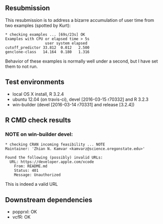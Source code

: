 ## Resubmission

This resubmission is to address a bizarre accumulation of user time from two
examples (spotted by Kurt):

```
* checking examples ... [69s/23s] OK
Examples with CPU or elapsed time > 5s
                  user system elapsed
cutoff_predictor 33.812  0.012   2.500
genclone-class   14.164  0.180   1.316
```

Behavior of these examples is normally well under a second, but I have set them
to not run. 

## Test environments

* local OS X install, R 3.2.4
* ubuntu 12.04 (on travis-ci), devel [2016-03-15 r70332] and R 3.2.3
* win-builder (devel [2016-03-14 r70331] and release [3.2.4])

## R CMD check results

### NOTE on win-builder devel:

```
* checking CRAN incoming feasibility ... NOTE
Maintainer: 'Zhian N. Kamvar <kamvarz@science.oregonstate.edu>'

Found the following (possibly) invalid URLs:
  URL: https://developer.apple.com/xcode
    From: README.md
    Status: 401
    Message: Unauthorized
```

This is indeed a valid URL

## Downstream dependencies

- popprxl: OK
- vcfR: OK
